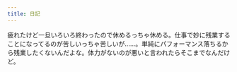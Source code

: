 ```yaml
---
title: 日記
---
```


疲れたけど一旦いろいろ終わったので休めるっちゃ休める。仕事で妙に残業することになってるのが苦しいっちゃ苦しいが……。単純にパフォーマンス落ちるから残業したくないんだよな。体力がないのが悪いと言われたらそこまでなんだけど。